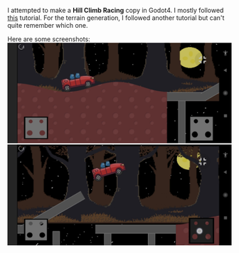 I attempted to make a **Hill Climb Racing** copy in Godot4.
I mostly followed [this](https://youtu.be/nPX9MrnvNLo?si=u4AiFhPhGbwcUdtd) tutorial.
For the terrain generation, I followed another tutorial but can't quite remember which one.

Here are some screenshots:
<img src="screenshots/screenshot1.jpg">
<img src="screenshots/screenshot2.jpg">